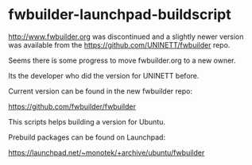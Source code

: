 # fwbuilder-launchpad-buildscript

http://www.fwbuilder.org was discontinued and a slightly newer version was available from the https://github.com/UNINETT/fwbuilder repo.

Seems there is some progress to move fwbuilder.org to a new owner.

Its the developer who did the version for UNINETT before.

Current version can be found in the new fwbuilder repo:

https://github.com/fwbuilder/fwbuilder

This scripts helps building a version for Ubuntu.

Prebuild packages can be found on Launchpad:

https://launchpad.net/~monotek/+archive/ubuntu/fwbuilder
